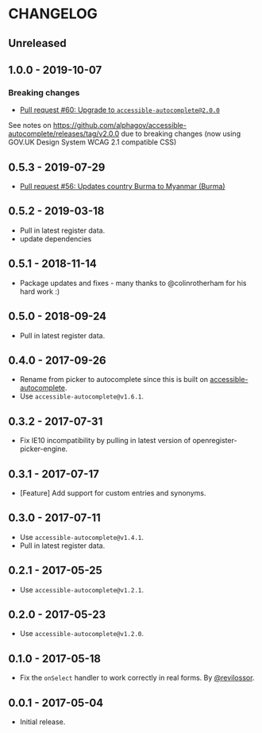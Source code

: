 # CHANGELOG

## Unreleased

## 1.0.0 - 2019-10-07

### Breaking changes

- [Pull request #60: Upgrade to `accessible-autocomplete@2.0.0`](https://github.com/alphagov/govuk-country-and-territory-autocomplete/pull/60)

See notes on https://github.com/alphagov/accessible-autocomplete/releases/tag/v2.0.0 due to breaking changes (now using GOV.UK Design System WCAG 2.1 compatible CSS)

## 0.5.3 - 2019-07-29

- [Pull request #56: Updates country Burma to Myanmar (Burma)](https://github.com/alphagov/govuk-country-and-territory-autocomplete/pull/56)

## 0.5.2 - 2019-03-18

- Pull in latest register data.
- update dependencies

## 0.5.1 - 2018-11-14

- Package updates and fixes - many thanks to @colinrotherham for his hard work :)

## 0.5.0 - 2018-09-24

- Pull in latest register data.

## 0.4.0 - 2017-09-26

- Rename from picker to autocomplete since this is built on [accessible-autocomplete](https://github.com/alphagov/accessible-autocomplete).
- Use `accessible-autocomplete@v1.6.1`.

## 0.3.2 - 2017-07-31

- Fix IE10 incompatibility by pulling in latest version of openregister-picker-engine.

## 0.3.1 - 2017-07-17

- [Feature] Add support for custom entries and synonyms.

## 0.3.0 - 2017-07-11

- Use `accessible-autocomplete@v1.4.1`.
- Pull in latest register data.

## 0.2.1 - 2017-05-25

- Use `accessible-autocomplete@v1.2.1`.

## 0.2.0 - 2017-05-23

- Use `accessible-autocomplete@v1.2.0`.

## 0.1.0 - 2017-05-18

- Fix the `onSelect` handler to work correctly in real forms. By [@revilossor](https://github.com/revilossor).

## 0.0.1 - 2017-05-04

- Initial release.
